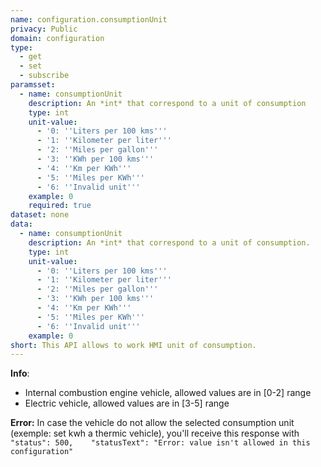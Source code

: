 ```yaml
---
name: configuration.consumptionUnit
privacy: Public
domain: configuration
type:
  - get
  - set
  - subscribe
paramsset:
  - name: consumptionUnit
    description: An *int* that correspond to a unit of consumption
    type: int
    unit-value:
      - '0: ''Liters per 100 kms'''
      - '1: ''Kilometer per liter'''
      - '2: ''Miles per gallon'''
      - '3: ''KWh per 100 kms'''
      - '4: ''Km per KWh'''
      - '5: ''Miles per KWh'''
      - '6: ''Invalid unit'''
    example: 0
    required: true
dataset: none
data:
  - name: consumptionUnit
    description: An *int* that correspond to a unit of consumption.
    type: int
    unit-value:
      - '0: ''Liters per 100 kms'''
      - '1: ''Kilometer per liter'''
      - '2: ''Miles per gallon'''
      - '3: ''KWh per 100 kms'''
      - '4: ''Km per KWh'''
      - '5: ''Miles per KWh'''
      - '6: ''Invalid unit'''
    example: 0
short: This API allows to work HMI unit of consumption.
---
```


**Info**:
- Internal combustion engine vehicle, allowed values are in [0-2] range
- Electric vehicle, allowed values are in [3-5] range

**Error:** In case the vehicle do not allow the selected consumption unit (exemple: set kwh a thermic vehicle), you'll receive this response with `"status": 500,    "statusText": "Error: value isn't allowed in this configuration"`

